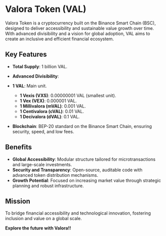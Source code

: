 # Valora Token (VAL)

Valora Token is a cryptocurrency built on the Binance Smart Chain (BSC), designed to deliver accessibility and sustainable value growth over time. With advanced divisibility and a vision for global adoption, VAL aims to create an inclusive and efficient financial ecosystem.

## Key Features

- **Total Supply**: 1 billion VAL.  
- **Advanced Divisibility**:  
- **1 VAL**: Main unit.  
  - **1 Vexis (VXS)**: 0.00000001 VAL (smallest unit).  
  - **1 Vex (VEX)**: 0.000001 VAL.  
  - **1 Millivalora (mVAL)**: 0.001 VAL.  
  - **1 Centivalora (cVAL)**: 0.01 VAL.  
  - **1 Decivalora (dVAL)**: 0.1 VAL.  

- **Blockchain**: BEP-20 standard on the Binance Smart Chain, ensuring security, speed, and low fees.

## Benefits

- **Global Accessibility**: Modular structure tailored for microtransactions and large-scale investments.  
- **Security and Transparency**: Open-source, auditable code with advanced token distribution mechanisms.  
- **Growth Potential**: Focused on increasing market value through strategic planning and robust infrastructure.

## Mission  

To bridge financial accessibility and technological innovation, fostering inclusion and value on a global scale.

**Explore the future with Valora!!**
